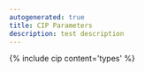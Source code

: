 ```yaml
---
autogenerated: true
title: CIP Parameters
description: test description
---
```


{% include cip content='types' %}
